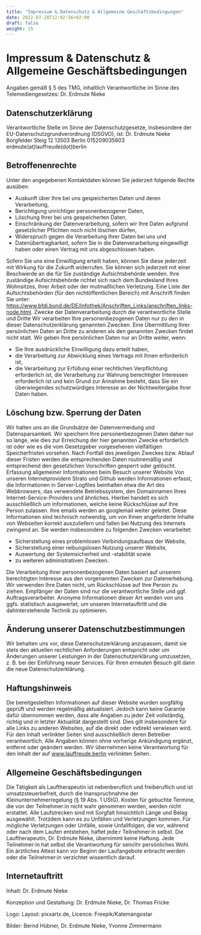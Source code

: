 ```yaml
---
title: "Impressum & Datenschutz & Allgemeine Geschäftsbedingungen"
date: 2022-07-28T12:02:56+02:00
draft: false
weight: 15
---
```


# Impressum & Datenschutz & Allgemeine Geschäftsbedingungen

Angaben gemäß § 5 des TMG, inhaltlich Verantwortliche im Sinne des Telemediengesetzes: Dr. Erdmute Nieke

## Datenschutzerklärung
Verantwortliche Stelle im Sinne der Datenschutzgesetze, insbesondere der EU-Datenschutzgrundverordnung (DSGVO), ist:
Dr. Erdmute Nieke
Borgfelder Steig 12
13503 Berlin
015209035603
erdmute(at)lauffreude(dot)berlin

## Betroffenenrechte
Unter den angegebenen Kontaktdaten können Sie jederzeit folgende Rechte ausüben:
* Auskunft über Ihre bei uns gespeicherten Daten und deren Verarbeitung, 
* Berichtigung unrichtiger personenbezogener Daten, 
* Löschung Ihrer bei uns gespeicherten Daten, 
* Einschränkung der Datenverarbeitung, sofern wir Ihre Daten aufgrund gesetzlicher Pflichten noch nicht löschen dürfen, 
* Widerspruch gegen die Verarbeitung Ihrer Daten bei uns und 
* Datenübertragbarkeit, sofern Sie in die Datenverarbeitung eingewilligt haben oder einen Vertrag mit uns abgeschlossen haben. 

Sofern Sie uns eine Einwilligung erteilt haben, können Sie diese jederzeit mit Wirkung für die Zukunft widerrufen.
Sie können sich jederzeit mit einer Beschwerde an die für Sie zuständige Aufsichtsbehörde wenden. Ihre zuständige Aufsichtsbehörde richtet sich nach dem Bundesland Ihres Wohnsitzes, Ihrer Arbeit oder der mutmaßlichen Verletzung. Eine Liste der Aufsichtsbehörden (für den nichtöffentlichen Bereich) mit Anschrift finden Sie unter: https://www.bfdi.bund.de/DE/Infothek/Anschriften_Links/anschriften_links-node.html.
Zwecke der Datenverarbeitung durch die verantwortliche Stelle und Dritte
Wir verarbeiten Ihre personenbezogenen Daten nur zu den in dieser Datenschutzerklärung genannten Zwecken. Eine Übermittlung Ihrer persönlichen Daten an Dritte zu anderen als den genannten Zwecken findet nicht statt. Wir geben Ihre persönlichen Daten nur an Dritte weiter, wenn:
* Sie Ihre ausdrückliche Einwilligung dazu erteilt haben, 
* die Verarbeitung zur Abwicklung eines Vertrags mit Ihnen erforderlich ist, 
* die Verarbeitung zur Erfüllung einer rechtlichen Verpflichtung erforderlich ist, 
die Verarbeitung zur Wahrung berechtigter Interessen erforderlich ist und kein Grund zur Annahme besteht, dass Sie ein überwiegendes schutzwürdiges Interesse an der Nichtweitergabe Ihrer Daten haben.

## Löschung bzw. Sperrung der Daten
Wir halten uns an die Grundsätze der Datenvermeidung und Datensparsamkeit. Wir speichern Ihre personenbezogenen Daten daher nur so lange, wie dies zur Erreichung der hier genannten Zwecke erforderlich ist oder wie es die vom Gesetzgeber vorgesehenen vielfältigen Speicherfristen vorsehen. Nach Fortfall des jeweiligen Zweckes bzw. Ablauf dieser Fristen werden die entsprechenden Daten routinemäßig und entsprechend den gesetzlichen Vorschriften gesperrt oder gelöscht.
Erfassung allgemeiner Informationen beim Besuch unserer Website
Von unseren Internetprovidern Strato und Github werden Informationen erfasst, die Informationen in Server-Logfiles beinhalten etwa die Art des Webbrowsers, das verwendete Betriebssystem, den Domainnamen Ihres Internet-Service-Providers und ähnliches. Hierbei handelt es sich ausschließlich um Informationen, welche keine Rückschlüsse auf Ihre Person zulassen. Ihre emails werden an googlemail weiter geleitet.
Diese Informationen sind technisch notwendig, um von Ihnen angeforderte Inhalte von Webseiten korrekt auszuliefern und fallen bei Nutzung des Internets zwingend an. Sie werden insbesondere zu folgenden Zwecken verarbeitet:
* Sicherstellung eines problemlosen Verbindungsaufbaus der Website, 
* Sicherstellung einer reibungslosen Nutzung unserer Website, 
* Auswertung der Systemsicherheit und -stabilität sowie 
* zu weiteren administrativen Zwecken. 

Die Verarbeitung Ihrer personenbezogenen Daten basiert auf unserem berechtigten Interesse aus den vorgenannten Zwecken zur Datenerhebung. Wir verwenden Ihre Daten nicht, um Rückschlüsse auf Ihre Person zu ziehen. Empfänger der Daten sind nur die verantwortliche Stelle und ggf. Auftragsverarbeiter.
Anonyme Informationen dieser Art werden von uns ggfs. statistisch ausgewertet, um unseren Internetauftritt und die dahinterstehende Technik zu optimieren.

## Änderung unserer Datenschutzbestimmungen
Wir behalten uns vor, diese Datenschutzerklärung anzupassen, damit sie stets den aktuellen rechtlichen Anforderungen entspricht oder um Änderungen unserer Leistungen in der Datenschutzerklärung umzusetzen, z. B. bei der Einführung neuer Services. Für Ihren erneuten Besuch gilt dann die neue Datenschutzerklärung.

## Haftungshinweis
Die bereitgestellten Informationen auf dieser Website wurden sorgfältig geprüft und werden regelmäßig aktualisiert. Jedoch kann keine Garantie dafür übernommen werden, dass alle Angaben zu jeder Zeit vollständig, richtig und in letzter Aktualität dargestellt sind. Dies gilt insbesondere für alle Links zu anderen Websites, auf die direkt oder indirekt verwiesen wird. Für den Inhalt verlinkter Seiten sind ausschließlich deren Betreiber verantwortlich. Alle Angaben können ohne vorherige Ankündigung ergänzt, entfernt oder geändert werden. Wir übernehmen keine Verantwortung für den Inhalt der auf www.lauffreude.berlin verlinkten Seiten.

## Allgemeine Geschäftsbedingungen
Die Tätigkeit als Lauftherapeutin ist nebenberuflich und freiberuflich und ist umsatzsteuerbefreit, durch die Inanspruchnahme der Kleinunternehmerregelung (§ 19 Abs. 1 UStG). 
Kosten für gebuchte Termine, die von der Teilnehmer:in nicht wahr genommen werden, werden  nicht erstattet.
Alle Laufstrecken sind mit Sorgfalt hinsichtlich Länge und Belag ausgewählt. Trotzdem kann es zu Unfällen und Verletzungen kommen. Für mögliche Verletzungen oder Unfälle, sowie Unfallfolgen, die vor, während oder nach dem Laufen entstehen, haftet jede:r Teilnehmer:in selbst. Die Lauftherapeutin, Dr. Erdmute Nieke, übernimmt keine Haftung.
Jede Teilnehmer:in hat selbst die Verantwortung für sein/ihr persönliches Wohl. Ein ärztliches Attest kann vor Beginn der Laufangebote erbracht werden oder die Teilnehmer:in verzichtet wissentlich darauf.

## Internetauftritt
Inhalt: Dr. Erdmute Nieke

Konzeption und Gestaltung: Dr. Erdmute Nieke, Dr. Thomas Fricke

Logo: Layout: pixxartx.de, Licence: Freepik/Katemangostar

Bilder: Bernd Hübner, Dr. Erdmute Nieke, Yvonne Zimmermann
